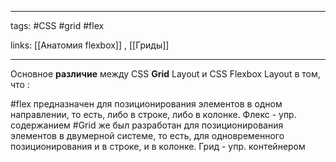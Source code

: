 ____

tags: #CSS #grid #flex 

links: [[Анатомия flexbox]] , [[Гриды]]

_____
Основное **различие** между CSS **Grid** Layout и CSS Flexbox Layout в том, что :

#flex предназначен для позиционирования элементов в одном направлении, то есть, либо в строке, либо в колонке. Флекс - упр. содержанием
#Grid же был разработан для позиционирования элементов в двумерной системе, то есть, для одновременного позиционирования и в строке, и в колонке. Грид - упр. контейнером
